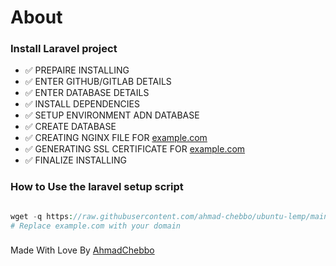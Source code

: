 # About

### Install Laravel project

- ✅  PREPAIRE INSTALLING
- ✅  ENTER GITHUB/GITLAB DETAILS
- ✅  ENTER DATABASE DETAILS 
- ✅  INSTALL DEPENDENCIES
- ✅  SETUP ENVIRONMENT ADN DATABASE
- ✅  CREATE DATABASE
- ✅  CREATING NGINX FILE FOR [example.com](http://example.com/)
- ✅  GENERATING SSL CERTIFICATE FOR [example.com](http://example.com/)
- ✅  FINALIZE INSTALLING

### How to Use the laravel setup script

```php

wget -q https://raw.githubusercontent.com/ahmad-chebbo/ubuntu-lemp/main/laravel_setup.sh -O script.sh ; sudo chmod +x laravel_setup.sh ; ./laravel_setup.sh -d example.com
# Replace example.com with your domain
```
### 
Made With Love By [AhmadChebbo](https://dotzonegrp.com/)

